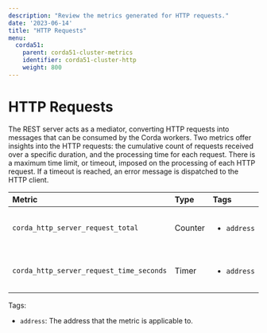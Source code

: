 ```yaml
---
description: "Review the metrics generated for HTTP requests."
date: '2023-06-14'
title: "HTTP Requests"
menu:
  corda51:
    parent: corda51-cluster-metrics
    identifier: corda51-cluster-http
    weight: 800
---
```


# HTTP Requests

The REST server acts as a mediator, converting HTTP requests into messages that can be consumed by the Corda workers.
Two metrics offer insights into the HTTP requests: the cumulative count of requests received over a specific duration, and the processing time for each request. There is a maximum time limit, or timeout, imposed on the processing of each HTTP request. If a timeout is reached, an error message is dispatched to the HTTP client.

<style>
table th:first-of-type {
    width: 25%;
}
table th:nth-of-type(2) {
    width: 10%;
}
table th:nth-of-type(3) {
    width: 20%;
}
table th:nth-of-type(4) {
    width: 45%;
}
</style>

| Metric | Type | Tags | Description |
| :----------- | :----------- | :----------- | :----------- |
| `corda_http_server_request_total` | Counter | <ul><li>`address`</li></ul> | The number of HTTP requests. |
| `corda_http_server_request_time_seconds` | Timer | <ul><li>`address`</li></ul> | HTTP requests processing time. |

Tags:

* `address`: The address that the metric is applicable to.
